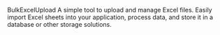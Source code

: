 BulkExcelUpload 
A simple tool to upload and manage Excel files. Easily import Excel sheets into your application, process data, and store it in a database or other storage solutions.
